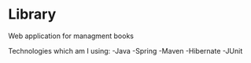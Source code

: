 # Library
Web application for managment books

Technologies which am I using:
-Java
-Spring
-Maven
-Hibernate
-JUnit
